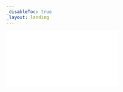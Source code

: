 ```yaml
---
_disableToc: true
_layout: landing
---
```

<div class="containter">
  <div class="iframe-wrapper">
    <iframe class="iframe"
            src="../rustdoc/doc/kiloath_lib/index.html"
			title="api"
			frameborder="0"
			allow="encrypted-media"
			allowfullscreen>
	</iframe>
  </div>
</div>

